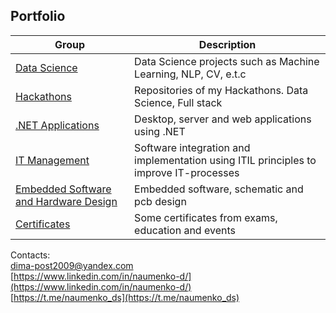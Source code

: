 ## Portfolio

| Group        | Description   |                                                  
| ------------------------------------------------------------ | ------------------------------------------------------------ | 
| [Data Science](https://github.com/dmitrii-naumenko/Portfolio/tree/main/Data%20Science) | Data Science projects such as Machine Learning, NLP, CV, e.t.c  |
| [Hackathons](https://github.com/dmitrii-naumenko/Portfolio/tree/main/Hackathons) | Repositories of my Hackathons. Data Science, Full stack |
| [.NET Applications](https://github.com/dmitrii-naumenko/Portfolio/tree/main/dotNET) | Desktop, server and web applications using .NET |
| [IT Management](https://github.com/dmitrii-naumenko/Portfolio/tree/main/IT%20Management) | Software integration and implementation using ITIL principles  to improve IT-processes |
| [Embedded Software and Hardware Design](https://github.com/dmitrii-naumenko/Portfolio/tree/main/Embedded%20software%20and%20Hardware%20Design) | Embedded software, schematic and pcb design |
| [Сertificates](https://github.com/dmitrii-naumenko/Portfolio/tree/main/Сertificates) | Some certificates from exams, education and events |

Contacts: <br>
[dima-post2009@yandex.com](mailto:dima-post2009@yandex.com) <br>
[https://www.linkedin.com/in/naumenko-d/](https://www.linkedin.com/in/naumenko-d/)<br>
[https://t.me/naumenko_ds](https://t.me/naumenko_ds)